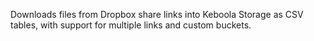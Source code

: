 Downloads files from Dropbox share links into Keboola Storage as CSV tables, with support for multiple links and custom buckets.